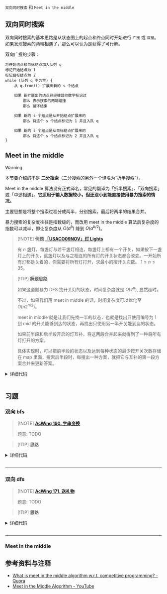 `双向同时搜索` 和 `Meet in the middle`

## 双向同时搜索

双向同时搜索的基本思路是从状态图上的起点和终点同时开始进行 `广搜` 或 `深搜`。如果发现搜索的两端相遇了，那么可以认为是获得了可行解。

双向广搜的步骤：

```text
将开始结点和目标结点加入队列 q
标记开始结点为 1
标记目标结点为 2
while (队列 q 不为空) {
    从 q.front() 扩展出新的 s 个结点
  
    如果 新扩展出的结点已经被其他数字标记过
        那么 表示搜索的两端碰撞
        那么 循环结束
  
    如果 新的 s 个结点是从开始结点扩展来的
        那么 将这个 s 个结点标记为 1 并且入队 q 
    
    如果 新的 s 个结点是从目标结点扩展来的
        那么 将这个 s 个结点标记为 2 并且入队 q
}
```

## Meet in the middle

> [!WARNING]
> 
> 本节要介绍的不是 [**二分搜索**](basic/binary.md)（二分搜索的另外一个译名为“折半搜索”）。

Meet in the middle 算法没有正式译名，常见的翻译为「折半搜索」、「双向搜索」或「中途相遇」。**它适用于输入数据较小，但还没小到能直接使用暴力搜索的情况。**

主要思想是将整个搜索过程分成两半，分别搜索，最后将两半的结果合并。

暴力搜索的复杂度往往是指数级的，而改用 meet in the middle 算法后复杂度的指数可以减半，即让复杂度从 $O(a^b)$ 降到 $O(a^{b/2})$。

> [!NOTE] **例题 [「USACO09NOV」灯 Lights](https://www.luogu.com.cn/problem/P2962)**
> 
> 有 $n$ 盏灯，每盏灯与若干盏灯相连，每盏灯上都有一个开关，如果按下一盏灯上的开关，这盏灯以及与之相连的所有灯的开关状态都会改变。一开始所有灯都是关着的，你需要将所有灯打开，求最小的按开关次数。
> $1\le n\le 35$。

> [!TIP] **解题思路**
> 
> 如果这道题暴力 DFS 找开关灯的状态，时间复杂度就是 $O(2^{n})$, 显然超时。
> 
> 不过，如果我们用 meet in middle 的话，时间复杂度可以优化至 $O(n2^{n/2})$。
> 
> meet in middle 就是让我们先找一半的状态，也就是找出只使用编号为 $1$ 到 $\mathrm{mid}$ 的开关能够到达的状态，再找出只使用另一半开关能到达的状态。
> 
> 如果前半段和后半段开启的灯互补，将这两段合并起来就得到了一种将所有灯打开的方案。
> 
> 具体实现时，可以把前半段的状态以及达到每种状态的最少按开关次数存储在 map 里面，搜索后半段时，每搜出一种方案，就把它与互补的第一段方案合并来更新答案。

<details>
<summary>详细代码</summary>
<!-- tabs:start -->

##### **C++**

```cpp
```

##### **Python**

```python
```

<!-- tabs:end -->
</details>

<br>

## 习题

### 双向 bfs

> [!NOTE] **[AcWing 190. 字串变换](https://www.acwing.com/problem/content/192/)**
> 
> 题意: TODO

> [!TIP] **思路**
> 
> 

<details>
<summary>详细代码</summary>
<!-- tabs:start -->

##### **C++**

```cpp
#include <bits/stdc++.h>

int n;
string a[N], b[N];

int extend(queue<string>& q, unordered_map<string, int>& da, unordered_map<string, int>& db, string a[], string b[]) {
    for (int k = 0, sk = q.size(); k < sk; k ++ ) {
        string t = q.front();
        q.pop();

        for (int i = 0; i < t.size(); i ++ )
            for (int j = 0; j < n; j ++ )
                if (t.substr(i, a[j].size()) == a[j]) {
                    string state = t.substr(0, i) + b[j] + t.substr(i + a[j].size());
                    if (da.count(state)) continue;
                    if (db.count(state)) return da[t] + 1 + db[state];
                    da[state] = da[t] + 1;
                    q.push(state);
                }
    }

    return 11;
}

int bfs(string A, string B) {
    queue<string> qa, qb;
    unordered_map<string, int> da, db;
    qa.push(A), da[A] = 0;
    qb.push(B), db[B] = 0;

    while (qa.size() && qb.size()) {
        int t;
        if (qa.size() <= qb.size()) t = extend(qa, da, db, a, b);
        else t= extend(qb, db, da, b, a);

        if (t <= 10) return t;
    }

    return 11;
}

int main() {
    string A, B;
    cin >> A >> B;
    while (cin >> a[n] >> b[n]) n ++ ;

    int step = bfs(A, B);
    if (step > 10) puts("NO ANSWER!");
    else printf("%d\n", step);

    return 0;
}
```

##### **Python**

```python

```

<!-- tabs:end -->
</details>

<br>

* * *

### 双向 dfs

> [!NOTE] **[AcWing 171. 送礼物](https://www.acwing.com/problem/content/173/)**
> 
> 题意: TODO

> [!TIP] **思路**
> 
> 

<details>
<summary>详细代码</summary>
<!-- tabs:start -->

##### **C++**

```cpp
#include <bits/stdc++.h>
using namespace std;

// 背包问题的话 复杂度 N*V
// N 相对比较小 故爆搜 2^N 比较大 故双向爆搜

// 1. 先搜索前 N/2 个物品可以凑出来的所有重量 存到数组
// 2. 对所有重量排序、判重
// 3. 搜索后一半物品可以凑出来的所有重量,加入当前的重量是 x ，
//      则可以预处理出的所有重量中二分出一个 y 使得 x + y <= W

const int N = 46;

int n, m, k;
int w[N];
int weights[1 << 25], cnt = 0;  // 下标从 0 开始
int res;

void dfs1(int u, int s) {
    if (u == k) {
        weights[cnt++] = s;
        return;
    }
    dfs1(u + 1, s);
    if ((long long)s + w[u] <= m) dfs1(u + 1, s + w[u]);
}

void dfs2(int u, int s) {
    if (u >= n) {
        int l = 0, r = cnt;
        while (l < r) {
            int mid = l + (r - l) / 2;
            if ((long long)s + weights[mid] <= m)
                l = mid + 1;
            else
                r = mid;
        }
        // l 是第一个使得大于m的
        if (l) res = max(res, s + weights[l - 1]);
        return;
    }
    dfs2(u + 1, s);
    if ((long long)s + w[u] <= m) dfs2(u + 1, s + w[u]);
}

int main() {
    // res = 0, cnt = 0;
    cin >> m >> n;
    for (int i = 0; i < n; ++i) cin >> w[i];
    // 剪枝1：从大到小枚举重量
    sort(w, w + n);
    reverse(w, w + n);

    k = n / 2 + 2;
    dfs1(0, 0);

    sort(weights, weights + cnt);
    cnt = unique(weights, weights + cnt) - weights;

    dfs2(k, 0);

    cout << res << endl;
}
```

##### **Python**

```python

```

<!-- tabs:end -->
</details>

<br>

* * *

### Meet in the middle

## 参考资料与注释

- [What is meet in the middle algorithm w.r.t. competitive programming? - Quora](https://www.quora.com/What-is-meet-in-the-middle-algorithm-w-r-t-competitive-programming)
- [Meet in the Middle Algorithm - YouTube](https://www.youtube.com/watch?v=57SUNQL4JFA)
